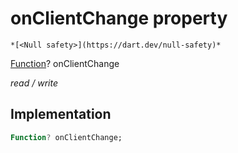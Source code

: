 


# onClientChange property




    *[<Null safety>](https://dart.dev/null-safety)*


[Function](https://api.flutter.dev/flutter/dart-core/Function-class.html)? onClientChange
  
_read / write_






## Implementation

```dart
Function? onClientChange;


```







